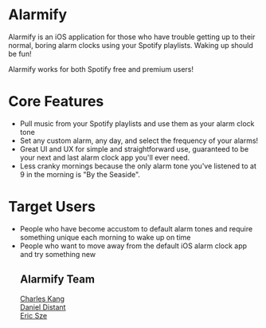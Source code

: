 <h1>Alarmify</h1>

<p>Alarmify is an iOS application for those who have trouble getting up to their normal, boring alarm clocks using your Spotify playlists. Waking up should be fun!</p>

Alarmify works for both Spotify free and premium users!


<h1>Core Features</h1>

<ul>
  <li>Pull music from your Spotify playlists and use them as your alarm clock tone</li>
  <li>Set any custom alarm, any day, and select the frequency of your alarms!</li>
  <li>Great UI and UX for simple and straightforward use, guaranteed to be your next and last alarm clock app you'll ever need.
  <li>Less cranky mornings because the only alarm tone you've listened to at 9 in the morning is "By the Seaside".</li>
</ul>

<h1>Target Users</h1>
  <ul>
    <li>People who have become accustom to default alarm tones and require something unique each morning to wake up on time</li>
    <li>People who want to move away from the default iOS alarm clock app and try something new</li>


<p><h2>Alarmify Team</h2></p>
<a href="https://twitter.com/charleshkang1"</a>Charles Kang</a> <br />
<a href="https://twitter.com/isEqualToDan"</a> Daniel Distant <br />
<a href="https://twitter.com/szetweet"</a>Eric Sze <br />
